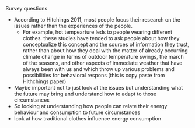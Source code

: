 Survey questions
* According to Hitchings 2011, most people focus their research on the issues rather than the experiences of the people. 
  * For example, hot tempearture leds to people wearing different clothes. these studies have tended to ask people about how they conceptualize this concept and the
sources of information they trust, rather than about how they deal with the matter of already occurring climate change in terms of outdoor temperature swings, the march of the seasons, and other aspects
of immediate weather that have always been with us and which throw up various problems and possibilities for behavioral respons (this is copy paste from Hithchings paper)
* Maybe important not to just look at the issues but understanding what the future may bring and understand how to adapt to those circumstances
* So looking at understanding how people can relate their energy behaviour and consumption to future circumstances
* look at how traditional clothes influence energy consumption
